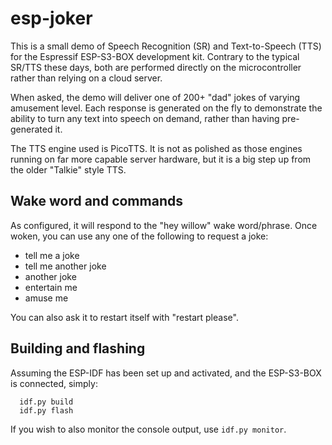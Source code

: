 # esp-joker

This is a small demo of Speech Recognition (SR) and Text-to-Speech (TTS) for the Espressif ESP-S3-BOX development kit. Contrary to the typical SR/TTS these days, both are performed directly on the microcontroller rather than relying on a cloud server.

When asked, the demo will deliver one of 200+ "dad" jokes of varying amusement level. Each response is generated on the fly to demonstrate the ability to turn any text into speech on demand, rather than having pre-generated it.

The TTS engine used is PicoTTS. It is not as polished as those engines running on far more capable server hardware, but it is a big step up from the older "Talkie" style TTS.

## Wake word and commands

As configured, it will respond to the "hey willow" wake word/phrase. Once woken, you can use any one of the following to request a joke:

 - tell me a joke
 - tell me another joke
 - another joke
 - entertain me
 - amuse me

You can also ask it to restart itself with "restart please".


## Building and flashing

Assuming the ESP-IDF has been set up and activated, and the ESP-S3-BOX is connected, simply:

```
  idf.py build
  idf.py flash
```

If you wish to also monitor the console output, use `idf.py monitor`.
